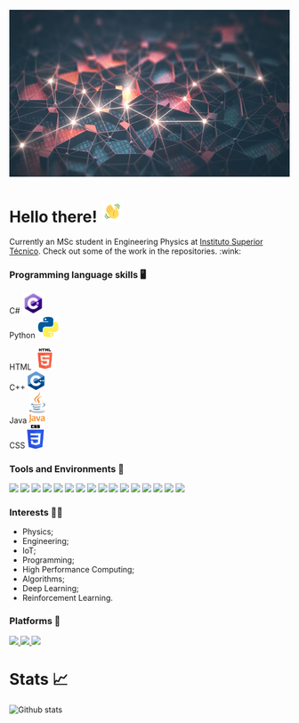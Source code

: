 <p align="center">
  <img src="GitHubBackground.jpg" height="300px" width="1000px">
</p>

# Hello there!  <img src="waving.gif" width="40px">

<p>
Currently an MSc student in Engineering Physics at <a href="https://tecnico.ulisboa.pt/pt/">Instituto Superior Técnico</a>. Check out some of the work in the repositories. :wink:
</p>

### Programming language skills :desktop_computer: 
C# <img src="csharp.png" width="40px">   
Python <img src="python_logo.png" width="40px">

HTML <img src="html.png" width="40px">   
C++ <img src="cpp_logo.png" width="30px">   
Java <img src="Java_logo.png" width="30x">   
CSS <img src="css_logo.png" width="30px">

### Tools and Environments 🔧
<p>
<img src="https://img.shields.io/badge/OS-Windows-blue?logo=Windows">
<img src="https://img.shields.io/badge/OS-Linux-orange?logo=Linux">
<img src="https://img.shields.io/badge/Editor-VSCode-blue?logo=Visual%20Studio%20Code">
<img src="https://img.shields.io/badge/Editor-Sublime%20Text-orange?logo=Sublime-Text">
<img src="https://img.shields.io/badge/Editor-Atom-whitegreen?logo=Atom">
<img src="https://img.shields.io/badge/IDE-Visual%20Studio-purple?logo=Visual%20Studio">
<img src="https://img.shields.io/badge/IDE-PyCharm-green?logo=PyCharm">
<img src="https://img.shields.io/badge/Game%20Engine%20Development-Unity-white?logo=Unity">
<img src="https://img.shields.io/badge/Cloud-Azure-blue?logo=Microsoft%20Azure">
<img src="https://img.shields.io/badge/API-CUDA-green?logo=Nvidia">
<img src="https://img.shields.io/badge/Library-Dask-orange">
<img src="https://img.shields.io/badge/Library-OpenCV-blue?logo=OpenCV">
<img src="https://img.shields.io/badge/Compiler-Numba-blue?logo=Numba">
<img src="https://img.shields.io/badge/Framework-Keras-red?logo=Keras">
<img src="https://img.shields.io/badge/Library-Tensorflow-orange?logo=Tensorflow">
<img src="https://img.shields.io/badge/Framework-Pytorch-purple?logo=Pytorch">
</a>
</p>

### Interests 👨‍💻
- Physics;
- Engineering;
- IoT;
- Programming;
- High Performance Computing;
- Algorithms;
- Deep Learning;
- Reinforcement Learning.

### Platforms 👨‍
<p>
<a href="https://www.linkedin.com/in/tiago-martins-9ba0a9154/">
<img src="https://img.shields.io/badge/Linkedin-Tiago%20Martins-blue?logo=Linkedin">
<a href="https://www.kaggle.com/ta97fp">
<img src="https://img.shields.io/badge/Kaggle-ta.am97fp-white?logo=kaggle">
<a href="https://https://twitter.com/taamfp">
<img src="https://img.shields.io/badge/Twitter-taamfp-informational?logo=Twitter">
</a>
</p>
  
# Stats 📈
![Github stats](https://github-readme-stats.vercel.app/api?username=taamfp&show_icons=true&theme=tokyonight)

<!--
**taamfp/taamfp** is a ✨ _special_ ✨ repository because its `README.md` (this file) appears on your GitHub profile. 
-->
